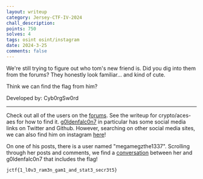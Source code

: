 ```yaml
---
layout: writeup
category: Jersey-CTF-IV-2024
chall_description:
points: 750
solves: 4
tags: osint osint/instagram
date: 2024-3-25
comments: false
---
```


We're still trying to figure out who tom's new friend is. Did you dig into them from the forums? They honestly look familiar... and kind of cute.  

Think we can find the flag from him?  

Developed by: Cyb0rgSw0rd  

---

Check out all of the users on the [forums](https://drtomlei.xyz/forums). See the writeup for crypto/aces-aes for how to find it. [g0ldenfalc0n7](https://drtomlei.xyz/user/g0ldenfalc0n7) in particular has some social media links on Twitter and Github. However, searching on other social media sites, we can also find him on instagram [here](https://www.instagram.com/g0ldenfalc0n7/)!  

On one of his posts, there is a user named "megamegzthe1337". Scrolling through her posts and comments, we find a [conversation](https://www.instagram.com/p/C44chwnM4IX/) between her and g0ldenfalc0n7 that includes the flag!  

    jctf{1_l0v3_ram3n_gam1_and_stat3_secr3t5}